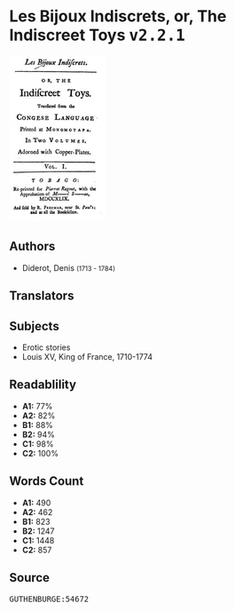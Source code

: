 # Les Bijoux Indiscrets, or, The Indiscreet Toys <kbd>v2.2.1</kbd>

![](./cover.medium.jpg "")

## Authors


 - Diderot, Denis <small>(1713 - 1784)</small>

## Translators



## Subjects


 - Erotic stories
 - Louis XV, King of France, 1710-1774

## Readablility


 - **A1:** 77%
 - **A2:** 82%
 - **B1:** 88%
 - **B2:** 94%
 - **C1:** 98%
 - **C2:** 100%

## Words Count


 - **A1:** 490
 - **A2:** 462
 - **B1:** 823
 - **B2:** 1247
 - **C1:** 1448
 - **C2:** 857

## Source


<kbd>GUTHENBURGE:54672</kbd>
